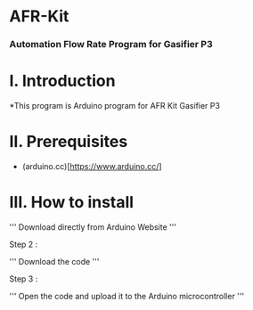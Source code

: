 # AFR-Kit

### Automation Flow Rate Program for Gasifier P3 

# I. Introduction
*This program is Arduino program for AFR Kit Gasifier P3

# II. Prerequisites
* (arduino.cc)[https://www.arduino.cc/]

# III. How to install 
'''
Download directly from Arduino Website
'''

Step 2 :

'''
Download the code 
'''

Step 3 :

'''
Open the code and upload it to the Arduino microcontroller
'''
